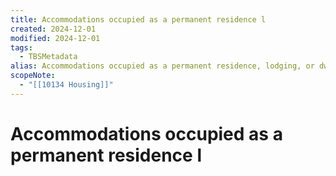 ```yaml
---
title: Accommodations occupied as a permanent residence l
created: 2024-12-01
modified: 2024-12-01
tags:
  - TBSMetadata
alias: Accommodations occupied as a permanent residence, lodging, or dwelling place.
scopeNote:
  - "[[10134 Housing]]"
---
```

# Accommodations occupied as a permanent residence l
